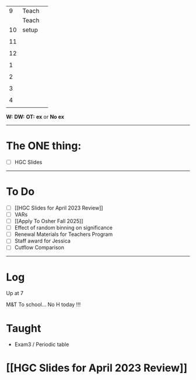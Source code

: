 
|     |       |     |
| --- | ----- | --- |
| 9   | Teach |     |
|     | Teach |     |
| 10  | setup |     |
|     |       |     |
| 11  |       |     |
|     |       |     |
| 12  |       |     |
|     |       |     |
| 1   |       |     |
|     |       |     |
| 2   |       |     |
|     |       |     |
| 3   |       |     |
|     |       |     |
| 4   |       |     |
|     |       |     |

**W:**
**DW:**
**OT:**
**ex** or **No ex**

---
# The ONE thing: 
- [ ] HGC Slides

---
# To Do

- [ ] [[HGC Slides for April 2023 Review]]
- [ ] VARs
- [ ] [[Apply To Osher Fall 2025]]
- [ ] Effect of random binning on significance
- [ ] Renewal Materials for Teachers Program
- [ ] Staff award for Jessica
- [ ] Cutflow Comparison

---

# Log

Up at 7

M&T To school... No H today !!!

# Taught 
- Exam3 / Periodic table

# [[HGC Slides for April 2023 Review]]